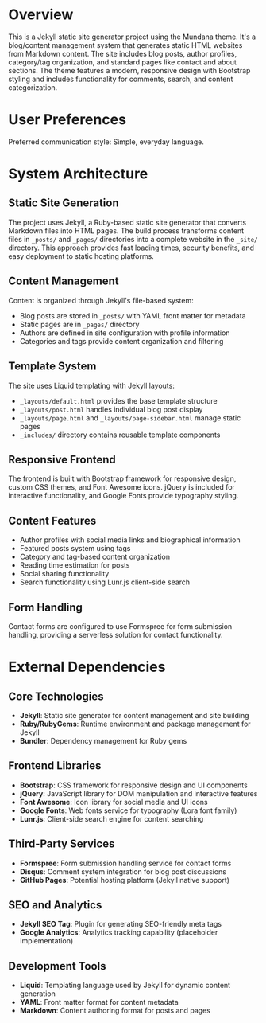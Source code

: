 # Overview

This is a Jekyll static site generator project using the Mundana theme. It's a blog/content management system that generates static HTML websites from Markdown content. The site includes blog posts, author profiles, category/tag organization, and standard pages like contact and about sections. The theme features a modern, responsive design with Bootstrap styling and includes functionality for comments, search, and content categorization.

# User Preferences

Preferred communication style: Simple, everyday language.

# System Architecture

## Static Site Generation
The project uses Jekyll, a Ruby-based static site generator that converts Markdown files into HTML pages. The build process transforms content files in `_posts/` and `_pages/` directories into a complete website in the `_site/` directory. This approach provides fast loading times, security benefits, and easy deployment to static hosting platforms.

## Content Management
Content is organized through Jekyll's file-based system:
- Blog posts are stored in `_posts/` with YAML front matter for metadata
- Static pages are in `_pages/` directory
- Authors are defined in site configuration with profile information
- Categories and tags provide content organization and filtering

## Template System
The site uses Liquid templating with Jekyll layouts:
- `_layouts/default.html` provides the base template structure
- `_layouts/post.html` handles individual blog post display
- `_layouts/page.html` and `_layouts/page-sidebar.html` manage static pages
- `_includes/` directory contains reusable template components

## Responsive Frontend
The frontend is built with Bootstrap framework for responsive design, custom CSS themes, and Font Awesome icons. jQuery is included for interactive functionality, and Google Fonts provide typography styling.

## Content Features
- Author profiles with social media links and biographical information
- Featured posts system using tags
- Category and tag-based content organization
- Reading time estimation for posts
- Social sharing functionality
- Search functionality using Lunr.js client-side search

## Form Handling
Contact forms are configured to use Formspree for form submission handling, providing a serverless solution for contact functionality.

# External Dependencies

## Core Technologies
- **Jekyll**: Static site generator for content management and site building
- **Ruby/RubyGems**: Runtime environment and package management for Jekyll
- **Bundler**: Dependency management for Ruby gems

## Frontend Libraries
- **Bootstrap**: CSS framework for responsive design and UI components
- **jQuery**: JavaScript library for DOM manipulation and interactive features
- **Font Awesome**: Icon library for social media and UI icons
- **Google Fonts**: Web fonts service for typography (Lora font family)
- **Lunr.js**: Client-side search engine for content searching

## Third-Party Services
- **Formspree**: Form submission handling service for contact forms
- **Disqus**: Comment system integration for blog post discussions
- **GitHub Pages**: Potential hosting platform (Jekyll native support)

## SEO and Analytics
- **Jekyll SEO Tag**: Plugin for generating SEO-friendly meta tags
- **Google Analytics**: Analytics tracking capability (placeholder implementation)

## Development Tools
- **Liquid**: Templating language used by Jekyll for dynamic content generation
- **YAML**: Front matter format for content metadata
- **Markdown**: Content authoring format for posts and pages